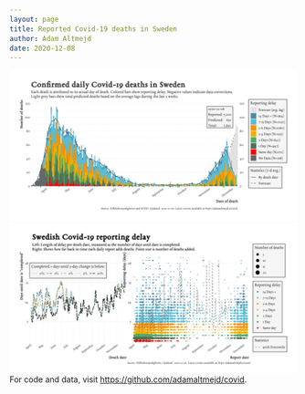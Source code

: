 ```yaml
---
layout: page
title: Reported Covid-19 deaths in Sweden
author: Adam Altmejd
date: 2020-12-08
---
```


![Graph of Swedish Covid-19 deaths with reporting delay.](deaths_lag_sweden_2020-12-08.png "Swedish Covid-19 deaths.")
![Graph of Swedish Covid-19 reporting delay in daily deaths.](lag_trend_sweden_2020-12-08.png "Trend in Swedish Covid-19 mortality reporting delay.")
For code and data, visit <https://github.com/adamaltmejd/covid>.
